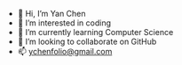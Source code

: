 - 👋 Hi, I’m Yan Chen
- 👀 I’m interested in coding
- 🌱 I’m currently learning Computer Science
- 💞️ I’m looking to collaborate on GitHub
- 📫 ychenfolio@gmail.com

